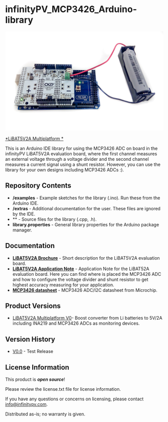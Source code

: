 infinityPV_MCP3426_Arduino-library
========================================

![LiBAT5V2A](https://github.com/infinityPV/infinityPV_MCP3426_Arduino-library/blob/master/extras/LiBAT5V2A%20picture1.jpg)

[*LiBAT5V2A Multiplatform *](https://www.infinitypv.com) 


This is an Arduino IDE library for using the MCP3426 ADC on board in the infinityPV LiBAT5V2A evaluation board, where the first channel measures an external voltage through a voltage divider and the second channel measures a current signal using a shunt resistor. However, you can use the library for your own designs including  MCP3426 ADCs :).  

Repository Contents
-------------------

* **/examples** - Example sketches for the library (.ino). Run these from the Arduino IDE. 
* **/extras** - Additional documentation for the user. These files are ignored by the IDE. 
* ** - Source files for the library (.cpp, .h). 
* **library.properties** - General library properties for the Arduino package manager. 

Documentation
--------------
* **[LiBAT5V2A Brochure](https://infinitypv.com/images/infinityPV_OPV3W60V_applicationnote_Rev100.pdf)** - Short description for the LiBAT5V2A evaluation board. 
* **[LiBAT5V2A Application Note](https://infinitypv.com/images/infinityPV_OPV3W60V_applicationnote_Rev100.pdf)** - Application Note for the LiBAT52A evaluation board. Here you can find where is placed the MCP3426 ADC and how to configure the voltage divider and shunt resistor to get highest accuracy measuring for your application. 
* **[MCP3426 datasheet](http://ww1.microchip.com/downloads/en/DeviceDoc/22226a.pdf)** - MCP3426 ADC/I2C datasheet from Microchip.

Product Versions
----------------
* [LiBAT5V2A Multiplatform V0](https://infinitypv.com/products/electronics)- Boost converter from Li batteries to 5V/2A including INA219 and MCP3426 ADCs as monitoring devices. 

Version History
---------------
* [V0.0](https://github.com/infinityPV/infinityPV_INA219-library/releases/tag/v0.0) - Test Release


License Information
-------------------

This product is _**open source**_! 

Please review the license.txt file for license information. 

If you have any questions or concerns on licensing, please contact info@infinitypv.com.

Distributed as-is; no warranty is given.

